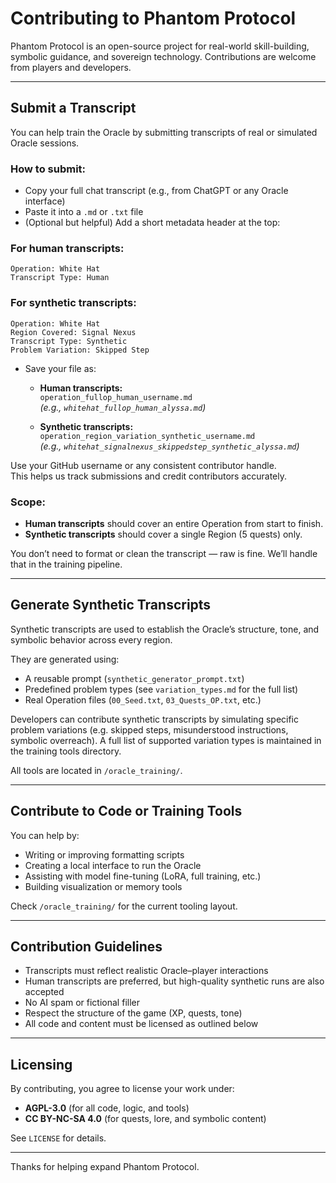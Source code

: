 # Contributing to Phantom Protocol

Phantom Protocol is an open-source project for real-world skill-building, symbolic guidance, and sovereign technology. Contributions are welcome from players and developers.

---

## Submit a Transcript

You can help train the Oracle by submitting transcripts of real or simulated Oracle sessions.

### How to submit:
- Copy your full chat transcript (e.g., from ChatGPT or any Oracle interface)
- Paste it into a `.md` or `.txt` file
- (Optional but helpful) Add a short metadata header at the top:

### For human transcripts:
```plaintext
Operation: White Hat  
Transcript Type: Human
```

### For synthetic transcripts:
```plaintext
Operation: White Hat  
Region Covered: Signal Nexus  
Transcript Type: Synthetic  
Problem Variation: Skipped Step
```

- Save your file as:

  - **Human transcripts:**  
    `operation_fullop_human_username.md`  
    _(e.g., `whitehat_fullop_human_alyssa.md`)_

  - **Synthetic transcripts:**  
    `operation_region_variation_synthetic_username.md`  
    _(e.g., `whitehat_signalnexus_skippedstep_synthetic_alyssa.md`)_

Use your GitHub username or any consistent contributor handle.  
This helps us track submissions and credit contributors accurately.


### Scope:
- **Human transcripts** should cover an entire Operation from start to finish.
- **Synthetic transcripts** should cover a single Region (5 quests) only.

You don’t need to format or clean the transcript — raw is fine. We’ll handle that in the training pipeline.

---

## Generate Synthetic Transcripts

Synthetic transcripts are used to establish the Oracle’s structure, tone, and symbolic behavior across every region.

They are generated using:
- A reusable prompt (`synthetic_generator_prompt.txt`)
- Predefined problem types (see `variation_types.md` for the full list)
- Real Operation files (`00_Seed.txt`, `03_Quests_OP.txt`, etc.)

Developers can contribute synthetic transcripts by simulating specific problem variations (e.g. skipped steps, misunderstood instructions, symbolic overreach). A full list of supported variation types is maintained in the training tools directory.

All tools are located in `/oracle_training/`.

---

## Contribute to Code or Training Tools

You can help by:
- Writing or improving formatting scripts  
- Creating a local interface to run the Oracle  
- Assisting with model fine-tuning (LoRA, full training, etc.)  
- Building visualization or memory tools  

Check `/oracle_training/` for the current tooling layout.

---

## Contribution Guidelines

- Transcripts must reflect realistic Oracle–player interactions  
- Human transcripts are preferred, but high-quality synthetic runs are also accepted  
- No AI spam or fictional filler  
- Respect the structure of the game (XP, quests, tone)  
- All code and content must be licensed as outlined below

---

## Licensing

By contributing, you agree to license your work under:

- **AGPL-3.0** (for all code, logic, and tools)  
- **CC BY-NC-SA 4.0** (for quests, lore, and symbolic content)

See `LICENSE` for details.

---

Thanks for helping expand Phantom Protocol.
